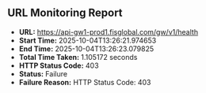 ## URL Monitoring Report

- **URL:** https://api-gw1-prod1.fisglobal.com/gw/v1/health
- **Start Time:** 2025-10-04T13:26:21.974653
- **End Time:** 2025-10-04T13:26:23.079825
- **Total Time Taken:** 1.105172 seconds
- **HTTP Status Code:** 403
- **Status:** Failure
- **Failure Reason:** HTTP Status Code: 403
